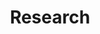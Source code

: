 ---
title: Research
menu:
    sidebar:
        name: Research
        identifier: research
        weight: 300
---